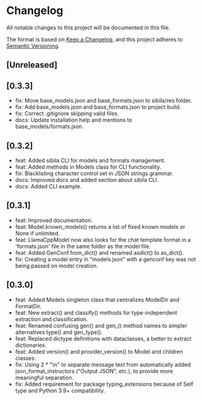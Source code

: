 # Changelog

All notable changes to this project will be documented in this file.

The format is based on [Keep a Changelog](https://keepachangelog.com/en/1.1.0/),
and this project adheres to [Semantic Versioning](https://semver.org/spec/v2.0.0.html).


## [Unreleased]


## [0.3.3]
- fix: Move base_models.json and base_formats.json to sibila/res folder.
- fix: Add base_models.json and base_formats.json to project build.
- fix: Correct .gitignore skipping valid files.
- docs: Update installation help and mentions to base_models/formats.json.

## [0.3.2]
- feat: Added sibila CLI for models and formats management.
- feat: Added methods in Models class for CLI functionality.
- fix: Blacklisting character control set in JSON strings grammar.
- docs: Improved docs and added section about sibila CLI.
- docs: Added CLI example.

## [0.3.1]
- feat: Improved documentation.
- feat: Model.known_models() returns a list of fixed known models or None if unlimited.
- feat: LlamaCppModel now also looks for the chat template format in a 'formats.json' file in the same folder as the model file.
- feat: Added GenConf.from_dict() and renamed asdict() to as_dict().
- fix: Creating a model entry in "models.json" with a genconf key was not being passed on model creation.

## [0.3.0]
- feat: Added Models singleton class that centralizes ModelDir and FormatDir.
- feat: New extract() and classify() methods for type-independent extraction and classification.
- feat: Renamed confusing gen() and gen_() method names to simpler alternatives type() and gen_type().
- feat: Replaced dictype definitions with dataclasses, a better to extract dictionaries.
- feat: Added version() and provider_version() to Model and children classes.
- fix: Using 2 * "\n" to separate message text from automatically added json_format_instructors ("Output JSON", etc.), to provide more meaningful separation.
- fix: Added requirement for package typing_extensions because of Self type and Python 3.9+ compatibility.
